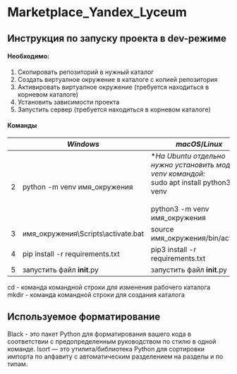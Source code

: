 # Marketplace_Yandex_Lyceum
## Инструкция по запуску проекта в dev-режиме

#### Необходимо:
1. Скопировать репозиторий в нужный каталог
2. Создать виртуалное окружение в каталоге с копией репозитория
3. Активировать виртуалное окружение (требуется находиться в корневом каталоге)
4. Установить зависимости проекта
5. Запустить сервер (требуется находиться в корневом каталоге)
#### Команды
|  | _Windows_ | _macOS_/_Linux_ |
|--|--|--|
| 2 | python -m venv имя_окружения | **На Ubuntu отдельно нужно установить модуть venv командой:* <br>sudo apt install python3-venv <br><br> python3 -m venv имя_окружения|
| 3 | имя_окружения\Scripts\activate.bat | source имя_окружения/bin/activate | 
| 4 | pip install -r requirements.txt | pip3 install -r requirements.txt |
| 5 | запустить файл __init__.py | запустить файл __init__.py |
cd - команда командной строки для изменения рабочего каталога <br>
mkdir - команда командной строки для создания каталога

## Используемое форматирование
Black - это пакет Python для форматирования вашего кода в соответствии с предопределенным руководством по стилю в одной команде.
Isort — это утилита/библиотека Python для сортировки импорта по алфавиту с автоматическим разделением на разделы и по типам.
